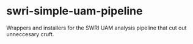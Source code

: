 # swri-simple-uam-pipeline
Wrappers and installers for the SWRI UAM analysis pipeline that cut out unneccesary cruft. 

